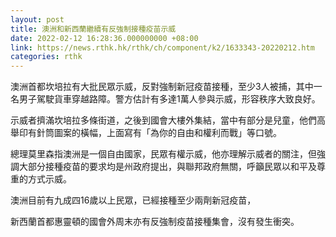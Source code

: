 ```yaml
---
layout: post
title: 澳洲和新西蘭繼續有反強制接種疫苗示威
date: 2022-02-12 16:28:36.000000000 +08:00
link: https://news.rthk.hk/rthk/ch/component/k2/1633343-20220212.htm
categories: rthk
---
```


澳洲首都坎培拉有大批民眾示威，反對強制新冠疫苗接種，至少3人被捕，其中一名男子駕駛貨車穿越路障。警方估計有多達1萬人參與示威，形容秩序大致良好。

示威者擠滿坎培拉多條街道，之後到國會大樓外集結，當中有部分是兒童，他們高舉印有針筒圖案的橫幅，上面寫有「為你的自由和權利而戰」等口號。

總理莫里森指澳洲是一個自由國家，民眾有權示威，他亦理解示威者的關注，但強調大部分接種疫苗的要求均是州政府提出，與聯邦政府無關，呼籲民眾以和平及尊重的方式示威。

澳洲目前有九成四16歲以上民眾，已經接種至少兩劑新冠疫苗，

新西蘭首都惠靈頓的國會外周末亦有反強制疫苗接種集會，沒有發生衝突。
